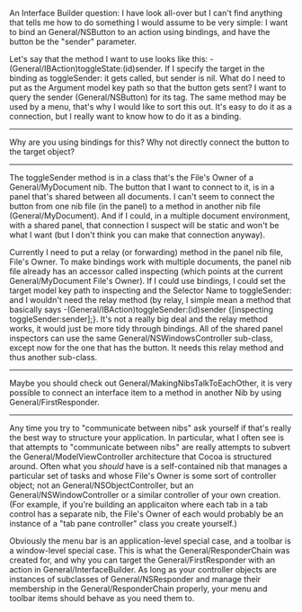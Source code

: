 An Interface Builder question:
I have look all-over but I can't find anything that tells me how to do something I would assume to be very simple: I want to bind an General/NSButton to an action using bindings, and have the button be the "sender" parameter.

Let's say that the method I want to use looks like this:     - (General/IBAction)toggleState:(id)sender.  If I specify the target in the binding as toggleSender: it gets called, but sender is nil.  What do I need to put as the Argument model key path so that the button gets sent?  I want to query the sender (General/NSButton) for its tag.  The same method may be used by a menu, that's why I would like to sort this out.  It's easy to do it as a connection, but I really want to know how to do it as a binding.

----
Why are you using bindings for this? Why not directly connect the button to the target object?

----
The toggleSender method is in a class that's the File's Owner of a General/MyDocument nib.  The button that I want to connect to it, is in a panel that's shared between all documents.  I can't seem to connect the button from one nib file (in the panel) to a method in another nib file (General/MyDocument).  And if I could, in a multiple document environment, with a shared panel, that connection I suspect will be static and won't be what I want (but I don't think you can make that connection anyway).  

Currently I need to put a relay (or forwarding) method in the panel nib file, File's Owner.  To make bindings work with multiple documents, the panel nib file already has an accessor called inspecting (which points at the current General/MyDocument File's Owner).  If I could use bindings, I could set the target model key path to inspecting and the Selector Name to toggleSender: and I wouldn't need the relay method (by relay, I simple mean a method that basically says     -(General/IBAction)toggleSender:(id)sender {[inspecting toggleSender:sender];}.  It's not a really big deal and the relay method works, it would just be more tidy through bindings.  All of the shared panel inspectors can use the same General/NSWindowsController sub-class, except now for the one that has the button.  It needs this relay method and thus another sub-class.

----
Maybe you should check out General/MakingNibsTalkToEachOther, it is very possible to connect an interface item to a method in another Nib by using General/FirstResponder.

----

Any time you try to "communicate between nibs" ask yourself if that's really the best way to structure your application.  In particular, what I often see is that attempts to "communicate between nibs" are really attempts to subvert the General/ModelViewController architecture that Cocoa is structured around.  Often what you *should* have is a self-contained nib that manages a particular set of tasks and whose File's Owner is some sort of controller object; not an General/NSObjectController, but an General/NSWindowController or a similar controller of your own creation.  (For example, if you're building an applicaiton where each tab in a tab control has a separate nib, the File's Owner of each would probably be an instance of a "tab pane controller" class you create yourself.)

Obviously the menu bar is an application-level special case, and a toolbar is a window-level special case.  This is what the General/ResponderChain was created for, and why you can target the General/FirstResponder with an action in General/InterfaceBuilder.  As long as your controller objects are instances of subclasses of General/NSResponder and manage their membership in the General/ResponderChain properly, your menu and toolbar items should behave as you need them to.